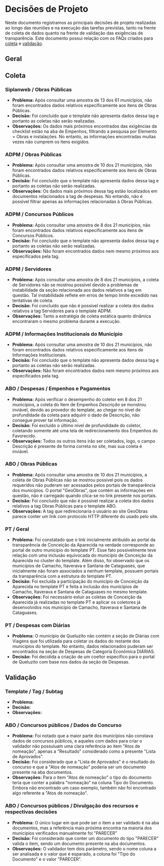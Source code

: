 # Decisões de Projeto

Neste documento registramos as principais decisões de projeto realizadas ao longo das reuniões e na execução das tarefas previstas, tanto na frente de coleta de dados quanto na frente de validação das exigências de transparência. Este documento possui relação com os FAQs criados para [coleta](<FAQ - Coletas.md>) e [validação](<FAQ - Validação.md>).

## Geral

## Coleta
### Siplanweb / Obras Públicas
* **Problema:** Após consultar uma amostra de 13 dos 61 municípios, não foram encontrados dados relativos especificamente aos itens de Obras Públicas.
* **Decisão:** Foi concluído que o template não apresenta dados dessa tag e portanto as coletas não serão realizadas.
* **Observações:** Os dados mais próximos encontrados das exigências da checklist estão na aba de Empenhos, filtrando a pesquisa por Elemento = Obras e instalações. No entanto, as informações encontradas muitas vezes não cumprem os itens exigidos.

### ADPM / Obras Públicas
* **Problema:** Após consultar uma amostra de 10 dos 21 municípios, não foram encontrados dados relativos especificamente aos itens de Obras Públicas.
* **Decisão:** Foi concluído que o template não apresenta dados dessa tag e portanto as coletas não serão realizadas.
* **Observações:** Os dados mais próximos dessa tag estão localizados em documentos relacionados a tag de despesas. No entando, não é possível filtrar apenas as informações relacionadas à Obras Públicas.

### ADPM / Concursos Públicos
* **Problema:** Após consultar uma amostra de 8 dos 21 municípios, não foram encontrados dados relativos especificamente aos itens de Concursos Públicos.
* **Decisão:** Foi concluído que o template não apresenta dados dessa tag e portanto as coletas não serão realizadas.
* **Observações:** Não foram encontrados dados nem mesmo próximos aos especificados pela tag.

### ADPM / Servidores
* **Problema:** Após consultar uma amostra de 8 dos 21 municípios, a coleta de Servidores não se mostrou possível devido a problemas de instabilidade da seção relacionada aos dados relativos a tag em questão. Tal instabilidade reflete em erros de tempo limite excedido nas tentativas de coleta.
* **Decisão:** Foi concluído que não é possível realizar a coleta dos dados relativos a tag Servidores para o template ADPM.
* **Observações:** Tanto a estratégia de coleta estática quanto dinâmica encontraram o mesmo problema durante a execução.

### ADPM / Informações Institucionais do Município
* **Problema:** Após consultar uma amostra de 10 dos 21 municípios, não foram encontrados dados relativos especificamente aos itens de Informações Institucionais.
* **Decisão:** Foi concluído que o template não apresenta dados dessa tag e portanto as coletas não serão realizadas.
* **Observações:** Não foram encontrados dados nem mesmo próximos aos especificados pela tag.

### ABO / Despesas / Empenhos e Pagamentos
* **Problema:** Após verificar o desempenho do coletor em 8 dos 21 municípios, a coleta do Item de Empenhos *Descrição* se monstrou inviável, devido ao provedor do template, ao chegar no nível de profundidade da coleta para adquirir o dado de Descrição, não consegue prover tal informação.
* **Decisão:** Foi excluído o último nível de profundidade do coletor, coletando somente até uma tela de redirecionamento dos Empenhos do Favorecido.
* **Observações:** Todos os outros itens irão ser coletados, logo, o campo Descrição é presente de forma correta no site, mas sua coleta é inviável.

### ABO / Obras Públicas
* **Problema:** Após consultar uma amostra de 10 dos 21 municípios, a coleta de Obras Públicas não se mostrou possível pois os dados requeridos não puderam ser acessados pelos portais de transparência dos municípios. O portal "GeoObras", que contém as informações em questão, não é carregado quando clica-se no link presente nos portais.
* **Decisão:** Foi concluído que não é possível realizar a coleta dos dados relativos a tag Obras Públicas para o template ABO.
* **Observações:** A tag <a> que redirecionaria o usuário ao site GeoObras parece conter um link com protocolo HTTP diferente do usado pelo site.

### PT / Geral
* **Problema:** Foi constatado que o link inicialmente atribuído ao portal da transparência de Conceição da Aparecida na verdade corresponde ao portal de outro município do template PT. Esse fato possivelmente teve relação com uma inclusão equivocada do município de Conceição da Aparecida no cluster do template. Além disso, foi observado que os municípios de Camacho, Itaverava e Santana de Cataguases, que inicialmente não foram associados a nenhum template, possuem portais da transparência com a estrutura do template PT.
* **Decisão:** Foi excluída a participação do município de Conceição da Aparecida no template PT e feita a inclusão dos municípios de Camacho, Itaverava e Santana de Cataguases no mesmo template.
* **Observações:** Foi necessário exluir as coletas de Conceição da Aparecida já realizadas no template PT e aplicar os coletores já desenvolvidos nos município de Camacho, Itaverava e Santana de Cataguases.
  
### PT / Despesas com Diárias
* **Problema:** O município de Queluzito não contém a seção de Diárias com Viagens que foi utilizada para coletar os dados do restante dos municípios do template. No entanto, dados relacionados puderam ser encontrados na seção de Despesas de Categoria Econômica DIÁRIAS.
* **Decisão:** Foi decidida a criação de um coeltor específico para o portal de Queluzito com base nos dados da seção de Despesas.

## Validação
### Template / Tag / Subtag
* **Problema:**
* **Decisão:** 
* **Observações:**
  
### ABO / Concursos públicos / Dados do Concurso
* **Problema:** Foi notado que a maior parte dos municípios não constava dados de concursos públicos, e aqueles com dados para criar o validador não possuiuam uma clara referência ao item "Atos de nomeação", apenas a "Resultado" considerado como a presente "Lista de Aprovados".
* **Decisão:** Foi considerado que a "Lista de Aprovados" é o resultado do concurso e que a "Atos de nomeação" poderia ser um documento presente na aba documentos.
* **Observações:** Para o item "Atos de nomeação" o tipo do documento teria que conter a palabra "nomeação" na coluna Tipo do Documento. Embora não encontrado um caso exemplo, também não foi encontrado algo referente a "Atos de nomeação".
  
### ABO / Concursos públicos / Divulgação dos recursos e respectivas decisões	
* **Problema:** O único lugar em que pode ser o item a ser validado é na aba documentos, mas a referência mais próxima encontra na maioria dos municípios verificados manualmente foi "PARECER"
* **Decisão:** Foi considerado que conter um documento do tipo "PARECER" valida o item, sendo um documento presente na aba documentos.
* **Observações:** O validador tem dois parâmetro, sendo o nome coluna a ser analisada e o valor que é esparado, a coluna foi "Tipo do Documento" e o valor "PARECER".
  
  
  
  
